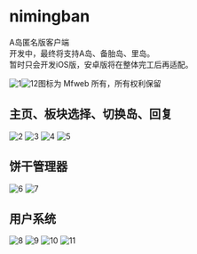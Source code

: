 # nimingban
A岛匿名版客户端  
开发中，最终将支持A岛、备胎岛、里岛。  
暂时只会开发iOS版，安卓版将在整体完工后再适配。  


![1](https://mimage.mfweb.top/blog/2019/01/logo40pt.png)![12](https://github.com/Mfweb/nimingban/raw/master/screenshot/logoa.png)图标为 Mfweb 所有，所有权利保留   
## 主页、板块选择、切换岛、回复
![2](https://github.com/Mfweb/nimingban/raw/master/screenshot/1.jpg)
![3](https://github.com/Mfweb/nimingban/raw/master/screenshot/2.jpg)
![4](https://github.com/Mfweb/nimingban/raw/master/screenshot/3.jpg)
![5](https://github.com/Mfweb/nimingban/raw/master/screenshot/4.jpg)  
## 饼干管理器
![6](https://github.com/Mfweb/nimingban/raw/master/screenshot/5.jpg)
![7](https://github.com/Mfweb/nimingban/raw/master/screenshot/6.jpg)  
## 用户系统
![8](https://github.com/Mfweb/nimingban/raw/master/screenshot/7.jpg)
![9](https://github.com/Mfweb/nimingban/raw/master/screenshot/8.jpg)
![10](https://github.com/Mfweb/nimingban/raw/master/screenshot/9.jpg)
![11](https://github.com/Mfweb/nimingban/raw/master/screenshot/10.jpg)